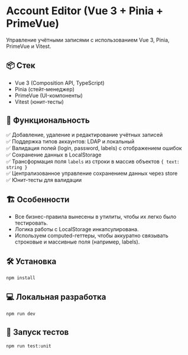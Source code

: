 # Account Editor (Vue 3 + Pinia + PrimeVue)

Управление учётными записями с использованием Vue 3, Pinia, PrimeVue и Vitest.

## 📦 Стек

- Vue 3 (Composition API, TypeScript)
- Pinia (стейт-менеджер)
- PrimeVue (UI-компоненты)
- Vitest (юнит-тесты)

## 🚀 Функциональность

✅ Добавление, удаление и редактирование учётных записей  
✅ Поддержка типов аккаунтов: LDAP и локальный  
✅ Валидация полей (login, password, labels) с отображением ошибок  
✅ Сохранение данных в LocalStorage  
✅ Трансформация поля `labels` из строки в массив объектов `{ text: string }`  
✅ Централизованное управление сохранением данных через store  
✅ Юнит-тесты для валидации

## 🏗️ Особенности

- Все бизнес-правила вынесены в утилиты, чтобы их легко было тестировать.
- Логика работы с LocalStorage инкапсулирована.
- Используем computed-геттеры, чтобы аккуратно связывать строковые и массивные поля (например, labels).

## 🛠️ Установка

```bash
npm install
```

## 💻 Локальная разработка

```bash
npm run dev
```

## 🧪 Запуск тестов

```bash
npm run test:unit
```
